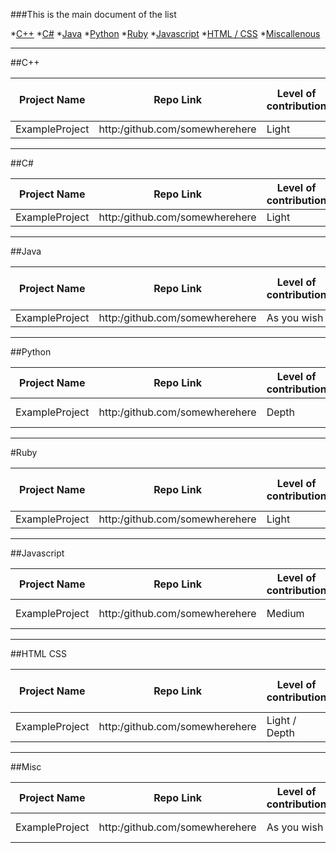 ###This is the main document of the list

*[C++](https://github.com/avinoth/OpenSourceForBeginners/blob/master/MainDoc.md#C)
*[C#](https://github.com/avinoth/OpenSourceForBeginners/blob/master/MainDoc.md#C#)
*[Java](https://github.com/avinoth/OpenSourceForBeginners/blob/master/MainDoc.md#Java)
*[Python](https://github.com/avinoth/OpenSourceForBeginners/blob/master/MainDoc.md#Python)
*[Ruby](https://github.com/avinoth/OpenSourceForBeginners/blob/master/MainDoc.md#Ruby)
*[Javascript](https://github.com/avinoth/OpenSourceForBeginners/blob/master/MainDoc.md#Javascript)
*[HTML / CSS](https://github.com/avinoth/OpenSourceForBeginners/blob/master/MainDoc.md#HTML-CSS)
*[Miscallenous](https://github.com/avinoth/OpenSourceForBeginners/blob/master/MainDoc.md#Misc)

---

##C++

| Project Name  | Repo Link                         | Level of contribution | Skill level required |
|---------------|-----------------------------------|-----------------------|----------------------|
|ExampleProject |http:/github.com/somewherehere     | Light                 | Beginner

---

##C#

| Project Name  | Repo Link                         | Level of contribution | Skill level required |
|---------------|-----------------------------------|-----------------------|----------------------|
|ExampleProject |http:/github.com/somewherehere     | Light                 | Intermediate

---

##Java

| Project Name  | Repo Link                         | Level of contribution | Skill level required |
|---------------|-----------------------------------|-----------------------|----------------------|
|ExampleProject |http:/github.com/somewherehere     | As you wish           | Beginner

---

##Python

| Project Name  | Repo Link                         | Level of contribution | Skill level required |
|---------------|-----------------------------------|-----------------------|----------------------|
|ExampleProject |http:/github.com/somewherehere     | Depth                 | Intermediate / Expert

---

#Ruby

| Project Name  | Repo Link                         | Level of contribution | Skill level required |
|---------------|-----------------------------------|-----------------------|----------------------|
|ExampleProject |http:/github.com/somewherehere     | Light                 | Beginner

---

##Javascript

| Project Name  | Repo Link                         | Level of contribution | Skill level required |
|---------------|-----------------------------------|-----------------------|----------------------|
|ExampleProject |http:/github.com/somewherehere     | Medium                 | Beginner / Intermediate

---

##HTML CSS

| Project Name  | Repo Link                         | Level of contribution | Skill level required |
|---------------|-----------------------------------|-----------------------|----------------------|
|ExampleProject |http:/github.com/somewherehere     | Light / Depth         | All levels

---

##Misc

| Project Name  | Repo Link                         | Level of contribution | Skill level required |
|---------------|-----------------------------------|-----------------------|----------------------|
|ExampleProject |http:/github.com/somewherehere     | As you wish           | Beginner / Intermediate

